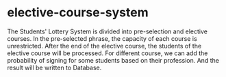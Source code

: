# elective-course-system
The Students' Lottery System is divided into pre-selection and elective courses. 
In the pre-selected phrase, the capacity of each course is unrestricted. 
After the end of the elective course, the students of the elective course will be processed. 
For different course, we can add the probability of signing for some students based on their profession. 
And the result will be written to Database.
